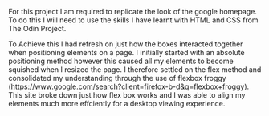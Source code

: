 For this project I am required to replicate the look of the google homepage. To do this I will need to use the skills I have learnt with HTML and CSS from The Odin Project.

To Achieve this I had refresh on just how the boxes interacted together when positioning elements on a page. I initially started with an absolute positioning method however this caused all my elements to become squished when I resized the page. I therefore settled on the flex method and consolidated my understanding through the use of flexbox froggy (https://www.google.com/search?client=firefox-b-d&q=flexbox+froggy). This site broke down just how flex box works and I was able to align my elements much more effciently for a desktop viewing experience.